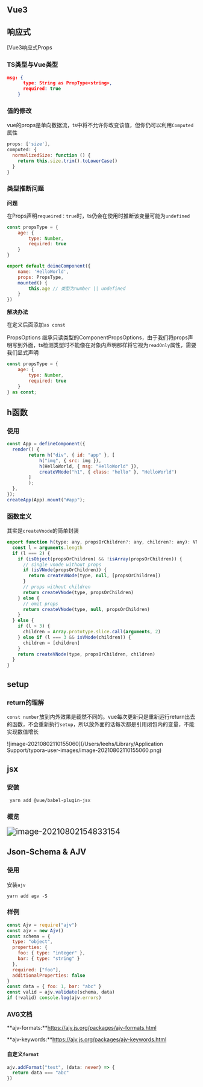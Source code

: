 ## Vue3

## 响应式

[Vue3响应式Props

### TS类型与Vue类型

```json
msg: {
      type: String as PropType<string>,
      required: true
    }
```



### 值的修改

vue的props是单向数据流，ts中将不允许你改变该值，但你仍可以利用`Computed`属性

```js
props: ['size'],
computed: {
  normalizedSize: function () {
    return this.size.trim().toLowerCase()
  }
}
```

### 类型推断问题

**问题**

在Props声明`requeired：true`时，ts仍会在使用时推断该变量可能为`undefined`

```js
const propsType = {
	age: {
		type: Number,
		required: true
	}
}

export default deineComponent({
	name: 'HelloWorld',
	props: PropsType,
	mounted() {
		this.age // 类型为number || undefined
	}
})
```

**解决办法**

在定义后面添加`as const`

PropsOptions 继承只读类型的ComponentPropsOptions，由于我们将props声明写到外面，ts检测类型时不能像在对象内声明那样将它视为`readOnly`属性，需要我们显式声明

```js
const propsType = {
	age: {
		type: Number,
		required: true
	}
} as const;
```



## h函数

### 使用

```js
const App = defineComponent({
  render() {
        return h("div", { id: "app" }, [
            h("img", { src: img }),
            h(HelloWorld, { msg: "HelloWorld" }),
            createVNode("h1", { class: "hello" }, "HelloWorld")
        ]
        );
  },
});
createApp(App).mount("#app");
```

### 函数定义

其实是`createVnode`的简单封装

```js
export function h(type: any, propsOrChildren?: any, children?: any): VNode {
  const l = arguments.length
  if (l === 2) {
    if (isObject(propsOrChildren) && !isArray(propsOrChildren)) {
      // single vnode without props
      if (isVNode(propsOrChildren)) {
        return createVNode(type, null, [propsOrChildren])
      }
      // props without children
      return createVNode(type, propsOrChildren)
    } else {
      // omit props
      return createVNode(type, null, propsOrChildren)
    }
  } else {
    if (l > 3) {
      children = Array.prototype.slice.call(arguments, 2)
    } else if (l === 3 && isVNode(children)) {
      children = [children]
    }
    return createVNode(type, propsOrChildren, children)
  }
}
```



## setup

### return的理解

`const number`放到内外效果是截然不同的。vue每次更新只是重新运行return出去的函数，不会重新执行`setup`，所以放外面的话每次都是引用闭包内的变量，不能实现数值增长

![image-20210802110155060](/Users/leehs/Library/Application Support/typora-user-images/image-20210802110155060.png) 



## jsx

### 安装

```
 yarn add @vue/babel-plugin-jsx
```

### 概览

<img src="/Users/leehs/Library/Application Support/typora-user-images/image-20210802154833154.png" alt="image-20210802154833154" style="zoom:150%;" /> 



## Json-Schema & AJV

### 使用

安装`ajv`

```
yarn add agv -S 
```

### 样例

```js
const Ajv = require("ajv")
const ajv = new Ajv()
const schema = {
  type: "object",
  properties: {
    foo: { type: "integer" },
    bar: { type: "string" }
  },
  required: ["foo"],
  additionalProperties: false
}
const data = { foo: 1, bar: "abc" }
const valid = ajv.validate(schema, data)
if (!valid) console.log(ajv.errors)
```

### AVG文档

**ajv-formats:**https://ajv.js.org/packages/ajv-formats.html

**ajv-keywords:**https://ajv.js.org/packages/ajv-keywords.html

#### 自定义`format`

```ts
ajv.addFormat("test", (data: never) => {
  return data === "abc"
})
```





